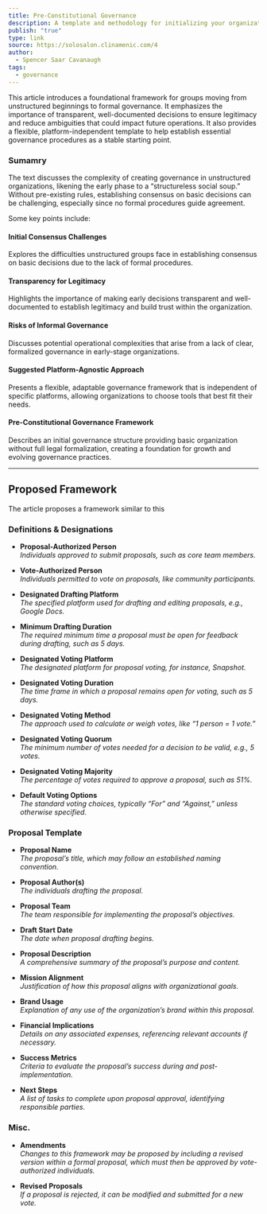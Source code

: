 ```yaml
---
title: Pre-Constitutional Governance
description: A template and methodology for initializing your organization's governance.
publish: "true"
type: link
source: https://solosalon.clinamenic.com/4
author:
  - Spencer Saar Cavanaugh
tags:
  - governance
---
```


This article introduces a foundational framework for groups moving from unstructured beginnings to formal governance. It emphasizes the importance of transparent, well-documented decisions to ensure legitimacy and reduce ambiguities that could impact future operations. It also provides a flexible, platform-independent template to help establish essential governance procedures as a stable starting point.

### Sumamry

The text discusses the complexity of creating governance in unstructured organizations, likening the early phase to a “structureless social soup.” Without pre-existing rules, establishing consensus on basic decisions can be challenging, especially since no formal procedures guide agreement.

Some key points include:

#### Initial Consensus Challenges
Explores the difficulties unstructured groups face in establishing consensus on basic decisions due to the lack of formal procedures.

#### Transparency for Legitimacy
Highlights the importance of making early decisions transparent and well-documented to establish legitimacy and build trust within the organization.

#### Risks of Informal Governance
Discusses potential operational complexities that arise from a lack of clear, formalized governance in early-stage organizations.

#### Suggested Platform-Agnostic Approach
Presents a flexible, adaptable governance framework that is independent of specific platforms, allowing organizations to choose tools that best fit their needs.

#### Pre-Constitutional Governance Framework
Describes an initial governance structure providing basic organization without full legal formalization, creating a foundation for growth and evolving governance practices.

---

## Proposed Framework

The article proposes a framework similar to this

### Definitions & Designations

- **Proposal-Authorized Person**  
  *Individuals approved to submit proposals, such as core team members.*

- **Vote-Authorized Person**  
  *Individuals permitted to vote on proposals, like community participants.*

- **Designated Drafting Platform**  
  *The specified platform used for drafting and editing proposals, e.g., Google Docs.*

- **Minimum Drafting Duration**  
  *The required minimum time a proposal must be open for feedback during drafting, such as 5 days.*

- **Designated Voting Platform**  
  *The designated platform for proposal voting, for instance, Snapshot.*

- **Designated Voting Duration**  
  *The time frame in which a proposal remains open for voting, such as 5 days.*

- **Designated Voting Method**  
  *The approach used to calculate or weigh votes, like “1 person = 1 vote.”*

- **Designated Voting Quorum**  
  *The minimum number of votes needed for a decision to be valid, e.g., 5 votes.*

- **Designated Voting Majority**  
  *The percentage of votes required to approve a proposal, such as 51%.*

- **Default Voting Options**  
  *The standard voting choices, typically “For” and “Against,” unless otherwise specified.*

### Proposal Template

- **Proposal Name**  
  *The proposal’s title, which may follow an established naming convention.*

- **Proposal Author(s)**  
  *The individuals drafting the proposal.*

- **Proposal Team**  
  *The team responsible for implementing the proposal’s objectives.*

- **Draft Start Date**  
  *The date when proposal drafting begins.*

- **Proposal Description**  
  *A comprehensive summary of the proposal’s purpose and content.*

- **Mission Alignment**  
  *Justification of how this proposal aligns with organizational goals.*

- **Brand Usage**  
  *Explanation of any use of the organization’s brand within this proposal.*

- **Financial Implications**  
  *Details on any associated expenses, referencing relevant accounts if necessary.*

- **Success Metrics**  
  *Criteria to evaluate the proposal’s success during and post-implementation.*

- **Next Steps**  
  *A list of tasks to complete upon proposal approval, identifying responsible parties.*

### Misc.

- **Amendments**  
  *Changes to this framework may be proposed by including a revised version within a formal proposal, which must then be approved by vote-authorized individuals.*

- **Revised Proposals**  
  *If a proposal is rejected, it can be modified and submitted for a new vote.*